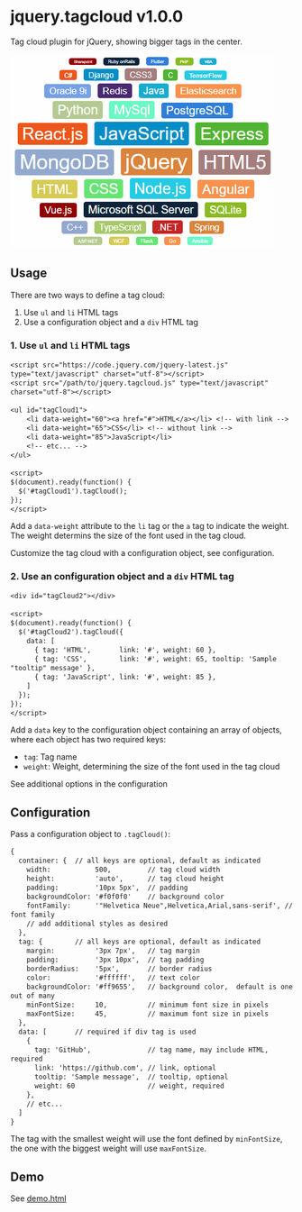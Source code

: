 # jquery.tagcloud v1.0.0

Tag cloud plugin for jQuery, showing bigger tags in the center.

![Sample screenshot](tag-cloud-screenshot.png)

## Usage

There are two ways to define a tag cloud:

1. Use `ul` and `li` HTML tags
2. Use a configuration object and a `div` HTML tag

### 1. Use `ul` and `li` HTML tags

```
<script src="https://code.jquery.com/jquery-latest.js" type="text/javascript" charset="utf-8"></script>
<script src="/path/to/jquery.tagcloud.js" type="text/javascript" charset="utf-8"></script>

<ul id="tagCloud1">
    <li data-weight="60"><a href="#">HTML</a></li> <!-- with link -->
    <li data-weight="65">CSS</li> <!-- without link -->
    <li data-weight="85">JavaScript</li>
    <!-- etc... -->
</ul>

<script>
$(document).ready(function() {
  $('#tagCloud1').tagCloud();
});
</script>
```

Add a `data-weight` attribute to the `li` tag or the `a` tag to indicate the weight. The weight determins the size of the font used in the tag cloud.

Customize the tag cloud with a configuration object, see configuration.

### 2. Use an configuration object and a `div` HTML tag

```
<div id="tagCloud2"></div>

<script>
$(document).ready(function() {
  $('#tagCloud2').tagCloud({
    data: [
      { tag: 'HTML',       link: '#', weight: 60 },
      { tag: 'CSS',        link: '#', weight: 65, tooltip: 'Sample "tooltip" message' },
      { tag: 'JavaScript', link: '#', weight: 85 },
    ]
  });
});
</script>
```

Add a `data` key to the configuration object containing an array of objects, where each object has two required keys:

- `tag`: Tag name
- `weight`: Weight, determining the size of the font used in the tag cloud

See additional options in the configuration

## Configuration

Pass a configuration object to `.tagCloud()`:

```
{
  container: {  // all keys are optional, default as indicated
    width:           500,         // tag cloud width
    height:          'auto',      // tag cloud height
    padding:         '10px 5px',  // padding
    backgroundColor: '#f0f0f0'    // background color
    fontFamily:      '"Helvetica Neue",Helvetica,Arial,sans-serif', // font family
    // add additional styles as desired
  },
  tag: {        // all keys are optional, default as indicated
    margin:          '3px 7px',   // tag margin
    padding:         '3px 10px',  // tag padding
    borderRadius:    '5px',       // border radius
    color:           '#ffffff',   // text color
    backgroundColor: '#ff9655',   // background color,  default is one out of many
    minFontSize:     10,          // minimum font size in pixels
    maxFontSize:     45,          // maximum font size in pixels
  },
  data: [       // required if div tag is used
    {
      tag: 'GitHub',              // tag name, may include HTML, required
      link: 'https://github.com', // link, optional
      tooltip: 'Sample message',  // tooltip, optional
      weight: 60                  // weight, required
    },
    // etc...
  ]
}
```

The tag with the smallest weight will use the font defined by `minFontSize`, the one with the biggest weight will use `maxFontSize`.

## Demo

See [demo.html](https://peterthoeny.github.io/jquery.tagcloud/demo.html)

